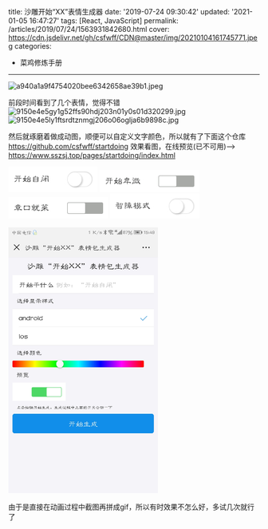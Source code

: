 title: 沙雕开始“XX”表情生成器
date: '2019-07-24 09:30:42'
updated: '2021-01-05 16:47:27'
tags: [React, JavaScript]
permalink: /articles/2019/07/24/1563931842680.html
cover: https://cdn.jsdelivr.net/gh/csfwff/CDN@master/img/20210104161745771.jpeg
categories: 
- 菜鸡修炼手册

---
![a940a1a9f4754020bee6342658ae39b1.jpeg](https://cdn.jsdelivr.net/gh/csfwff/CDN@master/img/20210104161745771.jpeg)

前段时间看到了几个表情，觉得不错
![9150e4e5gy1g52ffs90hdj203n01y0s01d320299.jpg](https://cdn.jsdelivr.net/gh/csfwff/CDN@master/img/20210104162043584.jpg)
![9150e4e5ly1ftsrdtznmgj206o06oglja6b9898c.jpg](https://cdn.jsdelivr.net/gh/csfwff/CDN@master/img/20210104162051068.jpg)

然后就琢磨着做成动图，顺便可以自定义文字颜色，所以就有了下面这个仓库
https://github.com/csfwff/startdoing
效果看图，在线预览(已不可用)--> https://www.sszsj.top/pages/startdoing/index.html

![2](https://raw.githubusercontent.com/csfwff/startdoing/master/screenshot/1.gif)    ![3](https://raw.githubusercontent.com/csfwff/startdoing/master/screenshot/2.gif)
![4](https://raw.githubusercontent.com/csfwff/startdoing/master/screenshot/3.gif)  ![5](https://raw.githubusercontent.com/csfwff/startdoing/master/screenshot/4.gif)

<img src="https://raw.githubusercontent.com/csfwff/startdoing/master/screenshot/Screenshot_20181226-154957.jpg" width="300"/>

由于是直接在动画过程中截图再拼成gif，所以有时效果不怎么好，多试几次就行了

